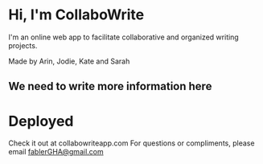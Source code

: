 # Hi, I'm CollaboWrite

I'm an online web app to facilitate collaborative and organized writing projects.

Made by Arin, Jodie, Kate and Sarah

## We need to write more information here

# Deployed

Check it out at collabowriteapp.com
For questions or compliments, please email fablerGHA@gmail.com
